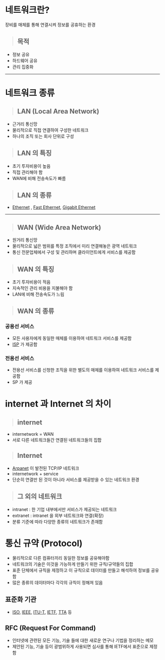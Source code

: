 # 네트워크란?
장비를 매체를 통해 연결시켜 정보를 공휴하는 환경   

 >## 목적 
- 정보 공유   
- 하드웨어 공유   
- 관리 집중화     
- - -
# 네트워크 종류   
>## LAN (Local Area Network)   
- 근거리 통신망   
- 물리적으로 직접 연결하여 구성한 네트워크   
- 하나의 조직 또는 회사 단위로 구성    
>## LAN 의 특징   
- 초기 투자비용이 높음   
- 직접 관리해야 함   
- WAN에 비해 전송속도가 빠름   
>## LAN 의 종류
- [Ethernet](https://ko.wikipedia.org/wiki/%EC%9D%B4%EB%8D%94%EB%84%B7) , [Fast Ethernet](https://ko.wikipedia.org/wiki/%EA%B3%A0%EC%86%8D_%EC%9D%B4%EB%8D%94%EB%84%B7), [Gigabit Ethernet](https://ko.wikipedia.org/wiki/%EA%B8%B0%EA%B0%80%EB%B9%84%ED%8A%B8_%EC%9D%B4%EB%8D%94%EB%84%B7)   
- - -
>## WAN (Wide Area Network)   
- 원거리 통신망   
- 물리적으로 넓은 범위를 특정 조직에서 미리 연결해놓은 광역 네트워크   
- 통신 전문업체에서 구성 및 관리하며 클라이언트에게 서비스를 제공함   
>## WAN 의 특징   
- 초기 투자비용이 적음   
- 지속적인 관리 비용을 지불해야 함   
- LAN에 비해 전송속도가 느림    
>## WAN 의 종류   
### 공용선 서비스   
- 모든 사용자에게 동일한 매체를 이용하여 네트워크 서비스를 제공함   
- [ISP](https://ko.wikipedia.org/wiki/%EC%9D%B8%ED%84%B0%EB%84%B7_%EC%84%9C%EB%B9%84%EC%8A%A4_%EC%A0%9C%EA%B3%B5%EC%9E%90) 가 제공함   
### 전용선 서비스   
- 전용선 서비스를 신청한 조직을 위한 별도의 매체를 이용하여 네트워크 서비스를 제공함   
- SP 가 제공   

# internet 과 Internet 의 차이   
>## internet    
- internetwork = WAN   
- 서로 다른 네트워크들간 연결된 네트워크들의 집합   
>## Internet   
- [Arpanet](https://ko.wikipedia.org/wiki/%EC%95%84%ED%8C%8C%EB%84%B7) 이 발전된 TCP/IP 네트워크    
- internetwork + service   
- 단순히 연결만 된 것이 아니라 서비스를 제공받을 수 있는 네트워크 환경   
>## 그 외의 네트워크   
- intranet : 한 기업 내부에서만 서비스가 제공되는 네트워크   
- extranet : intranet 을 외부 네트워크와 연결(확장)   
- 분류 기준에 따라 다양한 종류의 네트워크가 존재함   
 
# 통신 규약 (Protocol)   
- 물리적으로 다른 컴퓨터끼리 동일한 정보를 공유해야함   
- 네트워크의 기술은 이것을 가능하게 만들기 위한 규칙/규약들의 집합   
- 표준 단체에서 규칙을 제정하고 이 규칙으로 데이터를 만들고 해석하여 정보를 공유함   
- 많은 종류의 데이터마다 각각의 규칙이 정해져 있음   
## 표준화 기관   
- [ISO](https://ko.wikipedia.org/wiki/%EA%B5%AD%EC%A0%9C_%ED%91%9C%EC%A4%80%ED%99%94_%EA%B8%B0%EA%B5%AC), [IEEE](https://ko.wikipedia.org/wiki/%EC%A0%84%EA%B8%B0_%EC%A0%84%EC%9E%90_%EA%B8%B0%EC%88%A0%EC%9E%90_%ED%98%91%ED%9A%8C), [ITU-T](https://ko.wikipedia.org/wiki/ITU-T), [IETF](https://ko.wikipedia.org/wiki/%EA%B5%AD%EC%A0%9C_%EC%9D%B8%ED%84%B0%EB%84%B7_%ED%91%9C%EC%A4%80%ED%99%94_%EA%B8%B0%EA%B5%AC), [TTA](https://ko.wikipedia.org/wiki/TTA_(%EC%BD%94%EB%8D%B1)) 등   

## RFC (Request For Command)
- 인터넷에 관련된 모든 기능, 기술 들에 대한 새로운 연구나 기법을 정리하는 메모   
- 제안된 기능, 기술 등이 광범위하게 사용되면 심사를 통해 IETF에서 표준으로 제정함   

